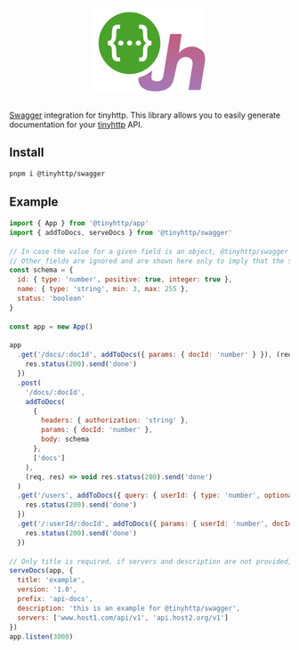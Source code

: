 <div align="center">
  <img src="logo.svg" width="200px" alt="@tinyhttp/swagger" />
</div>
<br />

[Swagger](https://swagger.io/) integration for tinyhttp. This library allows you to easily generate documentation for your [tinyhttp](https://github.com/tinyhttp/tinyhttp) API.

## Install

```sh
pnpm i @tinyhttp/swagger
```

## Example

```js
import { App } from '@tinyhttp/app'
import { addToDocs, serveDocs } from '@tinyhttp/swagger'

// In case the value for a given field is an object, @tinyhttp/swagger only uses the type, optional or items (in case type is array)
// Other fields are ignored and are shown here only to imply that the same schema object can be used for validation by the fastest-validator package
const schema = {
  id: { type: 'number', positive: true, integer: true },
  name: { type: 'string', min: 3, max: 255 },
  status: 'boolean'
}

const app = new App()

app
  .get('/docs/:docId', addToDocs({ params: { docId: 'number' } }), (req, res) => {
    res.status(200).send('done')
  })
  .post(
    '/docs/:docId',
    addToDocs(
      {
        headers: { authorization: 'string' },
        params: { docId: 'number' },
        body: schema
      },
      ['docs']
    ),
    (req, res) => void res.status(200).send('done')
  )
  .get('/users', addToDocs({ query: { userId: { type: 'number', optional: true } } }, ['users']), (req, res) => {
    res.status(200).send('done')
  })
  .get('/:userId/:docId', addToDocs({ params: { userId: 'number', docId: 'number' } }), (req, res) => {
    res.status(200).send('done')
  })

// Only title is required. if servers and description are not provided, nothing is shown. version and prefix have default values of 0.1 and docs.
serveDocs(app, {
  title: 'example',
  version: '1.0',
  prefix: 'api-docs',
  description: 'this is an example for @tinyhttp/swagger',
  servers: ['www.host1.com/api/v1', 'api.host2.org/v1']
})
app.listen(3000)
```
